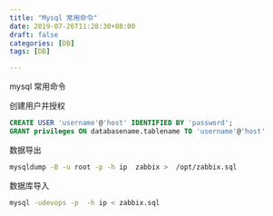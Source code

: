 ```yaml
---
title: "Mysql 常用命令"
date: 2019-07-26T11:28:30+08:00
draft: false  
categories: [DB]
tags: [DB]

---
```


mysql 常用命令

<!--more-->

创建用户并授权

```sql
CREATE USER 'username'@'host' IDENTIFIED BY 'password';
GRANT privileges ON databasename.tablename TO 'username'@'host'

```

数据导出

```bash
mysqldump -B -u root -p -h ip  zabbix >  /opt/zabbix.sql
```

数据库导入

```bash
mysql -udevops -p  -h ip < zabbix.sql
```

